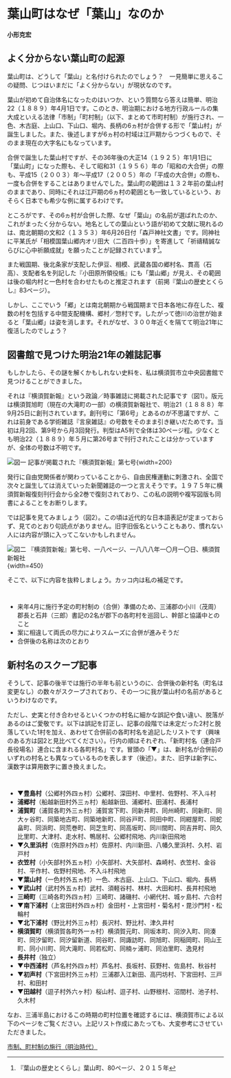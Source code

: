 # 葉山町はなぜ「葉山」なのか

**小形克宏**

## よく分からない葉山町の起源

葉山町は、どうして「葉山」と名付けられたのでしょう？　一見簡単に思えるこの疑問、じつはいまだに「よく分からない」が現状なのです。

葉山が初めて自治体名になったのはいつか、という質問なら答えは簡単、明治<span class="tcy">22</span>（１８８９）年<span class="tcy">4</span>月<span class="tcy">1</span>日です。このとき、明治期における地方行政ルールの集大成といえる法律「市制」「町村制」（以下、まとめて市町村制）が施行され、一色、木古庭、上山口、下山口、堀内、長柄の<span class="tcy">6</span>ヵ村が合併する形で「葉山村」が誕生しました。また、後述しますが<span class="tcy">6</span>ヵ村の村域は江戸期からつづくもので、そのまま現在の大字名にもなっています。

合併で誕生した葉山村ですが、その<span class="tcy">36</span>年後の大正<span class="tcy">14</span>（１９２５）年<span class="tcy">1</span>月<span class="tcy">1</span>日に「葉山町」になった際も、そして昭和<span class="tcy">31</span>（１９５６）年の「昭和の大合併」の際も、平成<span class="tcy">15</span>（２００３）年〜平成<span class="tcy">17</span>（２００５）年の「平成の大合併」の際も、一度も合併をすることはありませんでした。葉山町の範囲は１３２年前の葉山村のままであり、同時にそれは江戸期の<span class="tcy">6</span>ヵ村の範囲とも一致しているという、おそらく日本でも希少な例に属するわけです。

ところがです、その<span class="tcy">6</span>ヵ村が合併した際、なぜ「葉山」の名前が選ばれたのか、これがまったく分からない。地名としての葉山という語が初めて文献に現れるのは、南北朝期の文和<span class="tcy">2</span>（１３５３）年<span class="tcy">6</span>月<span class="tcy">26</span>日付「森戸神社文書」です。同神社に平某氏が「相模国葉山郷内オリ田大（二百四十歩）」を寄進して「祈禱精誠ならびに心中祈願成就」を願ったことが記録されています[^1]。

[^1]:『葉山の歴史とくらし』葉山町、<span class="tcy">80</span>ページ、２０１５年

また戦国期、後北条家が支配した伊豆、相模、武蔵各国の郷村名、貫高（石高）、支配者名を列記した『小田原所領役帳』にも「葉山郷」が見え、その範囲は後の堀内村と一色村を合わせたものと推定されます（前掲『葉山の歴史とくらし』<span class="tcy">83</span>ページ）。

しかし、ここでいう「郷」とは南北朝期から戦国期まで日本各地に存在した、複数の村を包括する中間支配機構、郷村／惣村です。したがって徳川の治世が始まると「葉山郷」は姿を消します。それがなぜ、３００年近くを隔てて明治<span class="tcy">21</span>年に復活したのでしょう？

## 図書館で見つけた明治<span class="tcy">21</span>年の雑誌記事

もしかしたら、その謎を解くかもしれない史料を、私は横須賀市立中央図書館で見つけることができました。

それは『横須賀新報』という政論／時事雑誌に掲載された記事です（図<span class="tcy">1</span>）。版元は横須賀旭町（現在の大滝町の一部）の横須賀新報社で、明治<span class="tcy">21</span>（１８８８）年<span class="tcy">9</span>月<span class="tcy">25</span>日に創刊されています。創刊号に「第<span class="tcy">6</span>号」とあるのが不思議ですが、これは前身である学術雑誌『言泉雑誌』の号数をそのまま引き継いだためです。当初は月<span class="tcy">2</span>回、第<span class="tcy">9</span>号から月<span class="tcy">3</span>回発行。判型は<span class="tcy">A</span><span class="tcy">5</span>判で全体は<span class="tcy">30</span>ページ程。少なくとも明治<span class="tcy">22</span>（１８８９）年<span class="tcy">５</span>月に第<span class="tcy">26</span>号まで刊行されたことは分かっていますが、全体の号数は不明です。

![図一 記事が掲載された『横須賀新報』第七号](fig-1.jpg){width=200}

発行に自由党関係者が関わっていることから、自由民権運動に刺激され、全国で次々と誕生しては消えていった新聞雑誌の一つと言えそうです。１９７５年に横須賀新報復刻刊行会から全<span class="tcy">2</span>巻で復刻されており、この私の説明や複写図版も同書によることをお断りします。

では記事を見てみましょう（図<span class="tcy">2</span>）。この頃は近代的な日本語表記が定まっておらず、見てのとおり句読点がありません。旧字旧仮名ということもあり、慣れない人には内容が頭に入ってこないかもしれません。

![図二 『横須賀新報』第七号、一八ページ、一八八八年一〇月一〇日、横須賀新報社](fig-2.jpg){width=450}

そこで、以下に内容を抜粋しましょう。カッコ内は私の補足です。

<div style="margin-top:3em">

- 来年<span class="tcy">4</span>月に施行予定の町村制の（合併）準備のため、三浦郡の小川（茂周）郡長と石井（三郎）書記の<span class="tcy">2</span>名が郡下の各町村を巡回し、幹部と協議中とのこと
- 案に相違して両氏の尽力によりスムーズに合併が進みそうだ
- 合併後の名称は次のとおり

</div>

## 新村名のスクープ記事


そうして、記事の後半では施行の半年も前というのに、合併後の新村名（町名は変更なし）の数々がスクープされており、その一つに我が葉山村の名前があるというわけなのです。

ただし、史実と付き合わせるといくつかの村名に細かな誤記や食い違い、脱落があるのはご愛敬です。以下は誤記を訂正し、記事の段階では未定だった2村と脱落していた1村を加え、あわせて合併前の各町村名を追記したリストです（興味のある方は図<span class="tcy">2</span>と見比べてください）。行内の順はそれぞれ、「新町村名（連合戸長役場名）連合に含まれる各町村名」です。冒頭の「▼」は、新村名が合併前のいずれの村名とも異なっているものを表します（後述）。また、旧字は新字に、漢数字は算用数字に置き換えました。

<div style="margin-top:3em">

- ▼**豊島村**（公郷村外四ヵ村）公郷村、深田村、中里村、佐野村、不入斗村
- **浦郷村**（船越新田村外三ヵ村）船越新田、浦郷村、田浦村、長浦村
- **浦賀町**（浦賀各町外三ヵ村）浦賀宮下町、同新井町、同州崎町、同新町、同大ヶ谷町、同築地古町、同築地新町、同谷戸町、同田中町、同紺屋町、同蛇畠町、同浜町、同荒巻町、同芝生町、同高坂町、同川間町、同吉井町、同久比里町、大津村、走水村、鴨居村、公郷村飛地、内川新田飛地
- ▼**久里浜村**（佐原村外四ヵ村）佐原村、内川新田、八幡久里浜村、久村、岩戸村
- **衣笠村**（小矢部村外五ヵ村）小矢部村、大矢部村、森崎村、衣笠村、金谷村、平作村、佐野村飛地、不入斗村飛地
- ▼**葉山村**（一色村外五ヵ村）一色、木古庭、上山口、下山口、堀内、長柄
- ▼**武山村**（武村外五ヵ村）武村、須軽谷村、林村、大田和村、長井村飛地
- **三崎町**（三崎各町外四ヵ村）三崎町、諸磯村、小網代村、城ヶ島村、六合村
- ▼**南下浦村**（上宮田村外四ヵ村）金田村・上宮田村・菊名村・毘沙門村・松輪村
- ▼**北下浦村**（野比村外三ヵ村）長沢村、野比村、津久井村
- **横須賀町**（横須賀各町外一ヵ村）横須賀元町、同坂本町、同汐入町、同湊町、同汐留町、同汐留新道、同谷町、同諏訪町、同旭町、同稲岡町、同山王町、同小川町、同大滝町、同若松町、同楠ヶ浦町、同泊里町、逸見村
- **長井村**（独立）
- ▼**中西浦村**（芦名村外四ヵ村）芦名村、長坂村、荻野村、佐島村、秋谷村
- ▼**初声村**（下宮田村外三ヵ村）三浦郡入江新田、高円坊村、下宮田村、三戸村、和田村
- ▼**田越村**（逗子村外六ヶ村）桜山村、逗子村、山野根村、沼間村、池子村、久木村

</div>

なお、三浦半島におけるこの時期の町村位置を確認するには、横須賀市による以下のページをご覧ください。上記リスト作成にあたっても、大変参考にさせていただきました。

[市制、町村制の施行（明治時代）](https://www.city.yokosuka.kanagawa.jp/0520/emaki/meiji/meiji_data6.html)
